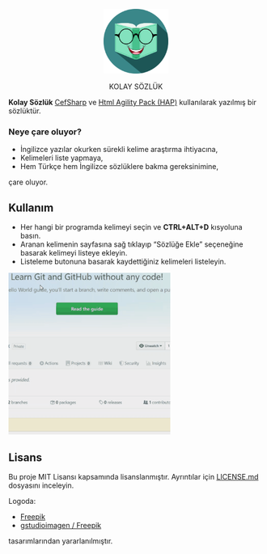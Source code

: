 
<p align="center">
  <img alt="LOGO" src="demo/kolaysozluk.png" width="128" height="128">
  <p align="center">KOLAY SÖZLÜK</p>
</p>


**Kolay Sözlük** [CefSharp](https://github.com/cefsharp/CefSharp/) ve [Html Agility Pack (HAP)](https://github.com/zzzprojects/html-agility-pack) kullanılarak yazılmış bir sözlüktür.

### Neye çare oluyor?
* İngilizce yazılar okurken sürekli kelime araştırma ihtiyacına,
* Kelimeleri liste yapmaya,
* Hem Türkçe hem İngilizce sözlüklere bakma gereksinimine,  

çare oluyor.

## Kullanım

* Her hangi bir programda kelimeyi seçin ve **CTRL+ALT+D** kısyoluna basın.
*  Aranan kelimenin sayfasına sağ tıklayıp “Sözlüğe Ekle” seçeneğine basarak kelimeyi listeye ekleyin.
* Listeleme butonuna basarak kaydettiğiniz kelimeleri listeleyin.

<img alt="Kısayolla Arama Yapma" src="demo/demo.gif" width="320" height="320">

## Lisans
Bu proje MIT Lisansı kapsamında lisanslanmıştır. Ayrıntılar için [LICENSE.md](LICENSE.md) dosyasını inceleyin.

Logoda:
* <a href="http://www.freepik.com">Freepik</a>
* <a href="http://www.freepik.com">gstudioimagen / Freepik</a>

tasarımlarından yararlanılmıştır.